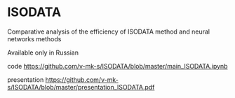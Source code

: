 # ISODATA
Comparative analysis of the efficiency of ISODATA method and neural networks methods

Available only in Russian

code https://github.com/v-mk-s/ISODATA/blob/master/main_ISODATA.ipynb

presentation
https://github.com/v-mk-s/ISODATA/blob/master/presentation_ISODATA.pdf
